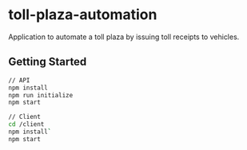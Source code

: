 # toll-plaza-automation
Application to automate a toll plaza by issuing toll receipts to vehicles.

## Getting Started

```sh
// API
npm install
npm run initialize
npm start

// Client
cd /client
npm install`
npm start
```
